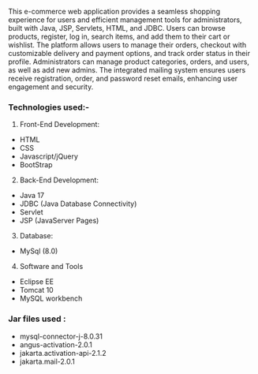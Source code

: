 This e-commerce web application provides a seamless shopping experience for users and efficient management tools for administrators, built with Java, JSP, Servlets, HTML, and JDBC. Users can browse products, register, log in, search items, and add them to their cart or wishlist. The platform allows users to manage their orders, checkout with customizable delivery and payment options, and track order status in their profile. Administrators can manage product categories, orders, and users, as well as add new admins. The integrated mailing system ensures users receive registration, order, and password reset emails, enhancing user engagement and security.

### Technologies used:-
1. Front-End Development:
- HTML
- CSS
- Javascript/jQuery
- BootStrap

2. Back-End Development:
- Java 17
-	JDBC (Java Database Connectivity)
-	Servlet
-	JSP (JavaServer Pages)

3. Database:
- MySql (8.0)

4. Software and Tools
- Eclipse EE
- Tomcat 10
- MySQL workbench

###  Jar files used :
- mysql-connector-j-8.0.31
- angus-activation-2.0.1
- jakarta.activation-api-2.1.2
- jakarta.mail-2.0.1
